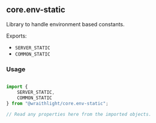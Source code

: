 ## core.env-static
Library to handle environment based constants.

Exports:
* `SERVER_STATIC`
* `COMMON_STATIC`

### Usage
```ts

import {
    SERVER_STATIC,
    COMMON_STATIC
} from "@wraithlight/core.env-static";

// Read any properties here from the imported objects.

```